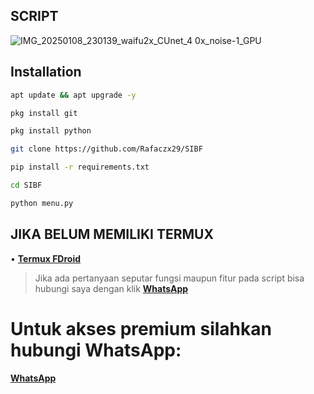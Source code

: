 ## SCRIPT
![IMG_20250108_230139_waifu2x_CUnet_4 0x_noise-1_GPU](https://github.com/user-attachments/assets/926768d9-d1bb-4951-9e76-4baa3848501f)


## Installation

```bash
apt update && apt upgrade -y
```

```bash
pkg install git
```

```bash
pkg install python
```

```bash
git clone https://github.com/Rafaczx29/SIBF
```

```bash
pip install -r requirements.txt
```

```bash
cd SIBF
```

```bash
python menu.py
```


## JIKA BELUM MEMILIKI TERMUX

• **<a href='https://f-droid.org/id/packages/com.termux/'>Termux FDroid</a>**

> Jika ada pertanyaan seputar fungsi maupun fitur pada script bisa hubungi saya dengan klik **<a href='http://bit.ly/rafaczx'>WhatsApp</a>**

# Untuk akses premium silahkan hubungi WhatsApp:
**<a href='http://bit.ly/rafaczx'>WhatsApp</a>**

